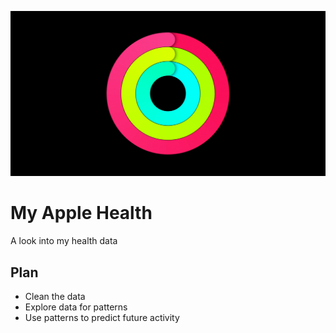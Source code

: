![rings](https://github.com/markydoug/my_apple_health/blob/caa7297873021018d0c3c7c1dbd4b36aebae60e1/rings.png)

# My Apple Health
A look into my health data


## Plan
- Clean the data
- Explore data for patterns
- Use patterns to predict future activity
